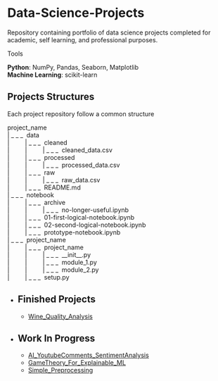 # Data-Science-Projects
Repository containing portfolio of data science projects completed for academic, self learning, and professional purposes. 

Tools

**Python**: NumPy, Pandas, Seaborn, Matplotlib \
**Machine Learning**: scikit-learn

## Projects Structures
Each project repository follow a common structure

project_name&nbsp;\
| &#95; &#95; &#95; &nbsp;data&nbsp;\
|&nbsp;&nbsp;&nbsp;&nbsp;&nbsp;&nbsp;&nbsp;&nbsp;&nbsp;| &#95; &#95; &#95; &nbsp;cleaned&nbsp;\
|&nbsp;&nbsp;&nbsp;&nbsp;&nbsp;&nbsp;&nbsp;&nbsp;&nbsp;|&nbsp;&nbsp;&nbsp;&nbsp;&nbsp;&nbsp;&nbsp;&nbsp;&nbsp;| &#95; &#95; &#95; &nbsp;cleaned_data.csv&nbsp;\
|&nbsp;&nbsp;&nbsp;&nbsp;&nbsp;&nbsp;&nbsp;&nbsp;&nbsp;| &#95; &#95; &#95; &nbsp;processed&nbsp;\
|&nbsp;&nbsp;&nbsp;&nbsp;&nbsp;&nbsp;&nbsp;&nbsp;&nbsp;|&nbsp;&nbsp;&nbsp;&nbsp;&nbsp;&nbsp;&nbsp;&nbsp;&nbsp;| &#95; &#95; &#95; &nbsp;processed_data.csv&nbsp;\
|&nbsp;&nbsp;&nbsp;&nbsp;&nbsp;&nbsp;&nbsp;&nbsp;&nbsp;| &#95; &#95; &#95; &nbsp;raw&nbsp;\
|&nbsp;&nbsp;&nbsp;&nbsp;&nbsp;&nbsp;&nbsp;&nbsp;&nbsp;|&nbsp;&nbsp;&nbsp;&nbsp;&nbsp;&nbsp;&nbsp;&nbsp;&nbsp;| &#95; &#95; &#95; &nbsp;raw_data.csv&nbsp;\
|&nbsp;&nbsp;&nbsp;&nbsp;&nbsp;&nbsp;&nbsp;&nbsp;&nbsp;| &#95; &#95; &#95; &nbsp;README.md&nbsp;\
| &#95; &#95; &#95; &nbsp;notebook&nbsp;\
|&nbsp;&nbsp;&nbsp;&nbsp;&nbsp;&nbsp;&nbsp;&nbsp;&nbsp;| &#95; &#95; &#95; &nbsp;archive&nbsp;\
|&nbsp;&nbsp;&nbsp;&nbsp;&nbsp;&nbsp;&nbsp;&nbsp;&nbsp;|&nbsp;&nbsp;&nbsp;&nbsp;&nbsp;&nbsp;&nbsp;&nbsp;&nbsp;| &#95; &#95; &#95; &nbsp;no-longer-useful.ipynb&nbsp;\
|&nbsp;&nbsp;&nbsp;&nbsp;&nbsp;&nbsp;&nbsp;&nbsp;&nbsp;| &#95; &#95; &#95; &nbsp;01-first-logical-notebook.ipynb&nbsp;\
|&nbsp;&nbsp;&nbsp;&nbsp;&nbsp;&nbsp;&nbsp;&nbsp;&nbsp;| &#95; &#95; &#95; &nbsp;02-second-logical-notebook.ipynb&nbsp;\
|&nbsp;&nbsp;&nbsp;&nbsp;&nbsp;&nbsp;&nbsp;&nbsp;&nbsp;| &#95; &#95; &#95; &nbsp;prototype-notebook.ipynb&nbsp;\
| &#95; &#95; &#95; &nbsp;project_name&nbsp;\
|&nbsp;&nbsp;&nbsp;&nbsp;&nbsp;&nbsp;&nbsp;&nbsp;&nbsp;| &#95; &#95; &#95; &nbsp;project_name&nbsp;\
|&nbsp;&nbsp;&nbsp;&nbsp;&nbsp;&nbsp;&nbsp;&nbsp;&nbsp;|&nbsp;&nbsp;&nbsp;&nbsp;&nbsp;&nbsp;&nbsp;&nbsp;&nbsp;| &#95; &#95; &#95; &nbsp;&#95;&#95;init&#95;&#95;.py&nbsp;\
|&nbsp;&nbsp;&nbsp;&nbsp;&nbsp;&nbsp;&nbsp;&nbsp;&nbsp;|&nbsp;&nbsp;&nbsp;&nbsp;&nbsp;&nbsp;&nbsp;&nbsp;&nbsp;| &#95; &#95; &#95; &nbsp;module_1.py&nbsp;\
|&nbsp;&nbsp;&nbsp;&nbsp;&nbsp;&nbsp;&nbsp;&nbsp;&nbsp;|&nbsp;&nbsp;&nbsp;&nbsp;&nbsp;&nbsp;&nbsp;&nbsp;&nbsp;| &#95; &#95; &#95; &nbsp;module_2.py&nbsp;\
|&nbsp;&nbsp;&nbsp;&nbsp;&nbsp;&nbsp;&nbsp;&nbsp;&nbsp;| &#95; &#95; &#95; &nbsp;setup.py&nbsp;

- ## Finished Projects
    - [Wine_Quality_Analysis](https://github.com/MarcoMungaiCoppolino/Data-Science-Portfolio/tree/main/Wine_Quality_Analysis)
- ## Work In Progress
    - [AI_YoutubeComments_SentimentAnalysis](https://github.com/MarcoMungaiCoppolino/Data-Science-Portfolio/tree/main/AI_YoutubeComments_SentimentAnalysis)
    - [GameTheory_For_Explainable_ML](https://github.com/MarcoMungaiCoppolino/Data-Science-Portfolio/tree/main/GameTheory_For_Explainable_ML)
    - [Simple_Preprocessing](https://github.com/MarcoMungaiCoppolino/Data-Science-Portfolio/tree/main/Simple_Preprocessing)
